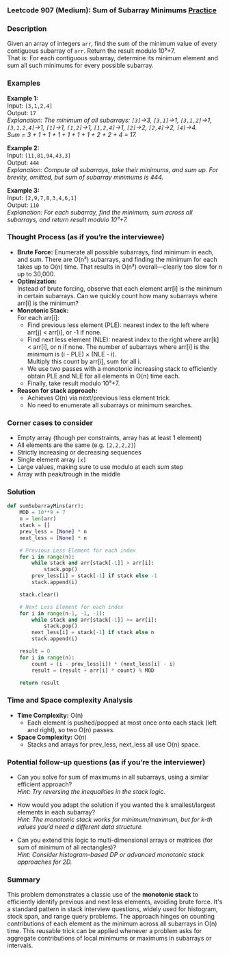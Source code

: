 ### Leetcode 907 (Medium): Sum of Subarray Minimums [Practice](https://leetcode.com/problems/sum-of-subarray-minimums)

### Description  
Given an array of integers `arr`, find the sum of the minimum value of every contiguous subarray of `arr`. Return the result modulo 10⁹+7.  
That is: For each contiguous subarray, determine its minimum element and sum all such minimums for every possible subarray.

### Examples  

**Example 1:**  
Input: `[3,1,2,4]`  
Output: `17`  
*Explanation: The minimum of all subarrays: `[3]`→3, `[3,1]`→1, `[3,1,2]`→1, `[3,1,2,4]`→1, `[1]`→1, `[1,2]`→1, `[1,2,4]`→1, `[2]`→2, `[2,4]`→2, `[4]`→4.  
Sum = 3 + 1 + 1 + 1 + 1 + 1 + 1 + 2 + 2 + 4 = 17.*

**Example 2:**  
Input: `[11,81,94,43,3]`  
Output: `444`  
*Explanation: Compute all subarrays, take their minimums, and sum up. For brevity, omitted, but sum of subarray minimums is 444.*

**Example 3:**  
Input: `[2,9,7,8,3,4,6,1]`  
Output: `110`  
*Explanation: For each subarray, find the minimum, sum across all subarrays, and return result modulo 10⁹+7.*

### Thought Process (as if you’re the interviewee)  

- **Brute Force:** Enumerate all possible subarrays, find minimum in each, and sum. There are O(n²) subarrays, and finding the minimum for each takes up to O(n) time. That results in O(n³) overall—clearly too slow for n up to 30,000.
- **Optimization:**  
  Instead of brute forcing, observe that each element arr[i] is the minimum in certain subarrays. Can we quickly count how many subarrays where arr[i] is the minimum?
- **Monotonic Stack:**  
  For each arr[i]:
  - Find previous less element (PLE): nearest index to the left where arr[j] < arr[i], or -1 if none.
  - Find next less element (NLE): nearest index to the right where arr[k] < arr[i], or n if none.
  The number of subarrays where arr[i] is the minimum is (i - PLE) × (NLE - i).  
  Multiply this count by arr[i], sum for all i.
  - We use two passes with a monotonic increasing stack to efficiently obtain PLE and NLE for all elements in O(n) time each.
  - Finally, take result modulo 10⁹+7.
- **Reason for stack approach:**  
  - Achieves O(n) via next/previous less element trick.
  - No need to enumerate all subarrays or minimum searches.

### Corner cases to consider  
- Empty array (though per constraints, array has at least 1 element)
- All elements are the same (e.g. `[2,2,2,2]`)
- Strictly increasing or decreasing sequences
- Single element array `[x]`
- Large values, making sure to use modulo at each sum step
- Array with peak/trough in the middle

### Solution

```python
def sumSubarrayMins(arr):
    MOD = 10**9 + 7
    n = len(arr)
    stack = []
    prev_less = [None] * n
    next_less = [None] * n

    # Previous Less Element for each index
    for i in range(n):
        while stack and arr[stack[-1]] > arr[i]:
            stack.pop()
        prev_less[i] = stack[-1] if stack else -1
        stack.append(i)

    stack.clear()

    # Next Less Element for each index
    for i in range(n-1, -1, -1):
        while stack and arr[stack[-1]] >= arr[i]:
            stack.pop()
        next_less[i] = stack[-1] if stack else n
        stack.append(i)

    result = 0
    for i in range(n):
        count = (i - prev_less[i]) * (next_less[i] - i)
        result = (result + arr[i] * count) % MOD

    return result
```

### Time and Space complexity Analysis  

- **Time Complexity:** O(n)  
  - Each element is pushed/popped at most once onto each stack (left and right), so two O(n) passes.
- **Space Complexity:** O(n)  
  - Stacks and arrays for prev_less, next_less all use O(n) space.

### Potential follow-up questions (as if you’re the interviewer)  

- Can you solve for sum of maximums in all subarrays, using a similar efficient approach?  
  *Hint: Try reversing the inequalities in the stack logic.*

- How would you adapt the solution if you wanted the k smallest/largest elements in each subarray?  
  *Hint: The monotonic stack works for minimum/maximum, but for k-th values you’d need a different data structure.*

- Can you extend this logic to multi-dimensional arrays or matrices (for sum of minimum of all rectangles)?  
  *Hint: Consider histogram-based DP or advanced monotonic stack approaches for 2D.*

### Summary
This problem demonstrates a classic use of the **monotonic stack** to efficiently identify previous and next less elements, avoiding brute force. It's a standard pattern in stack interview questions, widely used for histogram, stock span, and range query problems. The approach hinges on counting contributions of each element as the minimum across all subarrays in O(n) time. This reusable trick can be applied whenever a problem asks for aggregate contributions of local minimums or maximums in subarrays or intervals.